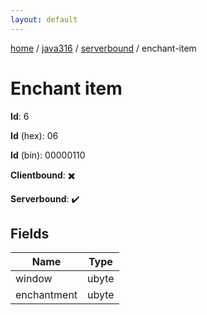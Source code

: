 ```yaml
---
layout: default
---
```


[home](/)  /  [java316](/protocol/java316)  /  [serverbound](/protocol/java316/serverbound)  /  enchant-item

# Enchant item

**Id**: 6

**Id** (hex): 06

**Id** (bin): 00000110

**Clientbound**: ✖️

**Serverbound**: ✔️

## Fields

Name | Type
---|---
window | ubyte
enchantment | ubyte

